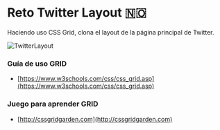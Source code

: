 # Reto Twitter Layout 🇳🇴

Haciendo uso CSS Grid, clona el layout de la página principal de Twitter.

![TwitterLayout](https://static.dezeen.com/uploads/2019/07/twitter-redesign-website_dezeen_2364_hero_1.jpg)

### Guía de uso GRID
- [https://www.w3schools.com/css/css_grid.asp](https://www.w3schools.com/css/css_grid.asp)

### Juego para aprender GRID
- [http://cssgridgarden.com](http://cssgridgarden.com)
